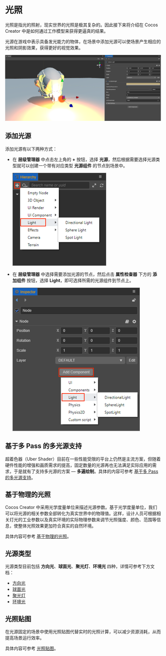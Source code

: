 # 光照

光照是指光的照射，现实世界的光照是极其复杂的。因此接下来将介绍在 Cocos Creator  中是如何通过工作模型来获得更逼真的结果。

光源在游戏中表示具备发光能力的物体，在场景中添加光源可以使场景产生相应的光照和阴影效果，获得更好的视觉效果。

![light scene](light/lighting.png)

## 添加光源

添加光源有以下两种方式：

- 在 **层级管理器** 中点击左上角的 **+** 按钮，选择 **光源**，然后根据需要选择光源类型就可以创建一个带有对应类型 **光源组件** 的节点到场景中。

  ![add light](light/add-light.png)

- 在 **层级管理器** 中选择需要添加光源的节点，然后点击 **属性检查器** 下方的 **添加组件** 按钮，选择 **Light**，即可选择所需的光源组件到节点上。

  ![add light2](light/add-light2.png)

## 基于多 Pass 的多光源支持

超着色器（Uber Shader）目前在一些性能受限的平台上仍然是主流方案，但随着硬件性能的增强和画质需求的提高，固定数量的光源再也无法满足实际应用的需求，于是就有了支持多光源的方案 — **多遍绘制**。具体的内容可参考 [基于多 Pass 的多光源支持](light/additive-per-pixel-lights.md)。

## 基于物理的光照

Cocos Creator 中采用光学度量单位来描述光源参数。基于光学度量单位，我们可以将光源的相关参数全部转化为真实世界中的物理值。这样，设计人员可根据相关灯光的工业参数以及真实环境的实际物理参数来调节光照强度、颜色、范围等信息，使整体光照效果更加符合真实的自然环境。

具体内容可参考 [基于物理的光照](light/pbr-lighting.md)。

## 光源类型

光源类型目前包括 **方向光**、**球面光**、**聚光灯**、**环境光** 四种，详情可参考下方文档：

- [方向光](light/dir-light.md)
- [球面光](light/sphere-light.md)
- [聚光灯](light/spot-light.md)
- [环境光](./ambient.md)

## 光照贴图

在光源固定的场景中使用光照贴图代替实时的光照计算，可以减少资源消耗，从而提高场景运行效率。

具体内容可参考 [光照贴图](light/lightmap.md)。
